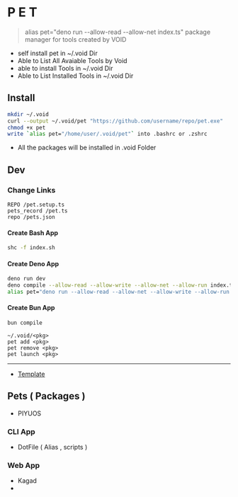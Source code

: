 # P E T

> alias pet="deno run --allow-read --allow-net index.ts"
package manager for tools created by VOID


- self install pet in ~/.void Dir
- Able to List All Avaiable Tools by Void 
- able to install Tools in ~/.void Dir
- Able to List Installed Tools in ~/.void Dir


## Install

```sh
mkdir ~/.void
curl --output ~/.void/pet "https://github.com/username/repo/pet.exe"
chmod +x pet
write `alias pet="/home/user/.void/pet"` into .bashrc or .zshrc
```

- All the packages will be installed in .void Folder


## Dev

### Change Links
```env
REPO /pet.setup.ts
pets_record /pet.ts
repo /pets.json
```


#### Create Bash App
```sh
shc -f index.sh
```

#### Create Deno App
```sh
deno run dev
deno compile --allow-read --allow-write --allow-net --allow-run index.ts
alias pet="deno run --allow-read --allow-net --allow-write --allow-run --allow-env index.ts"
```

#### Create Bun App
```sh
bun compile
```


```
~/.void/<pkg>
pet add <pkg>
pet remove <pkg>
pet launch <pkg>
```

---

- [Template ](https://astro-milky-way.netlify.app/)

## Pets ( Packages )
- PIYUOS

### CLI App
- DotFile ( Alias , scripts )

### Web App
- Kagad
- 